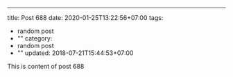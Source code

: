 ---
title: Post 688
date: 2020-01-25T13:22:56+07:00
tags:
  - random post
  - ""
category:
  - random post
  - ""
updated: 2018-07-21T15:44:53+07:00

This is content of post 688